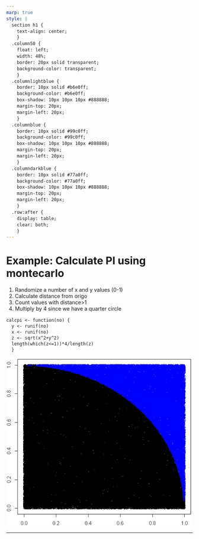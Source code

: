 ```yaml
---
marp: true
style: |
  section h1 {
    text-align: center;
    }
  .column50 {
    float: left;
    width: 48%;
    border: 20px solid transparent;
    background-color: transparent;
    }
  .columnlightblue {
    border: 10px solid #b6e0ff;
    background-color: #b6e0ff;
    box-shadow: 10px 10px 10px #888888;
    margin-top: 20px;
    margin-left: 20px;
    }
  .columnblue {
    border: 10px solid #99c0ff;
    background-color: #99c0ff;
    box-shadow: 10px 10px 10px #888888;
    margin-top: 20px;
    margin-left: 20px;
    }
  .columndarkblue {
    border: 10px solid #77a0ff;
    background-color: #77a0ff;
    box-shadow: 10px 10px 10px #888888;
    margin-top: 20px;
    margin-left: 20px;
    }
  .row:after {
    display: table;
    clear: both;
    }
---
```

# Example: Calculate PI using montecarlo

<row>
<div class="column50">

1. Randomize a number of x and y values (0-1)
2. Calculate distance from origo
3. Count values with distance>1
4. Multiply by 4 since we have a quarter circle 

```
calcpi <- function(no) {
  y <- runif(no)
  x <- runif(no)
  z <- sqrt(x^2+y^2)
  length(which(z<=1))*4/length(z)
  }
```

</div>
<div class="column50">

![](public/img/pi_calculation.png)

</div></row>

---
